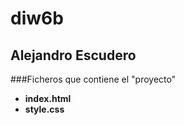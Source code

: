 # diw6b

## Alejandro Escudero

###Ficheros que contiene el "proyecto"
- **index.html**
- **style.css**

